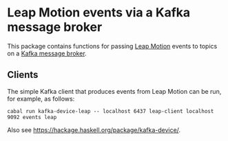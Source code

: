 Leap Motion events via a Kafka message broker
=============================================


This package contains functions for passing [Leap Motion](https://www.leapmotion.com/product/desktop) events to topics on a [Kafka message broker](https://kafka.apache.org/).


Clients
-------

The simple Kafka client that produces events from Leap Motion can be run, for example, as follows:

	cabal run kafka-device-leap -- localhost 6437 leap-client localhost 9092 events leap

Also see https://hackage.haskell.org/package/kafka-device/.
